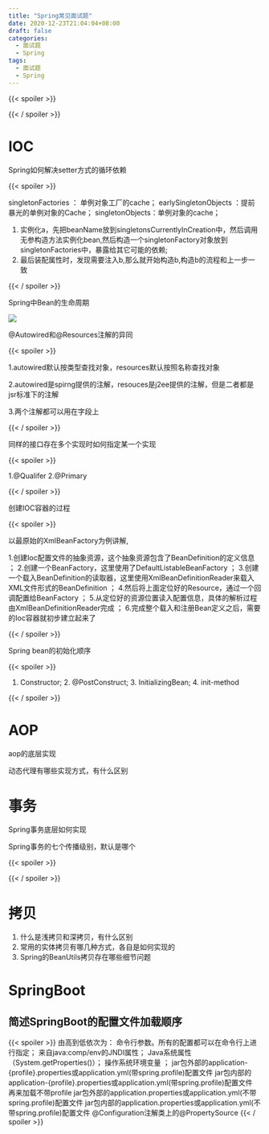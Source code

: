 ```yaml
---
title: "Spring常见面试题"
date: 2020-12-23T21:04:04+08:00
draft: false
categories:
  - 面试题
  - Spring
tags:
  - 面试题
  - Spring
---
```




{{< spoiler >}} 



{{< / spoiler >}}



# IOC

Spring如何解决setter方式的循环依赖

{{< spoiler >}} 

singletonFactories ： 单例对象工厂的cache；
earlySingletonObjects ：提前暴光的单例对象的Cache；
singletonObjects：单例对象的cache；

1. 实例化a，先把beanName放到singletonsCurrentlyInCreation中，然后调用无参构造方法实例化bean,然后构造一个singletonFactory对象放到singletonFactories中，暴露给其它可能的依赖;
2. 最后装配属性时，发现需要注入b,那么就开始构造b,构造b的流程和上一步一致

{{< / spoiler >}}

Spring中Bean的生命周期

![](https://gitee.com/1162492411/pic/raw/master/Spring-Bean.png)

@Autowired和@Resources注解的异同



{{< spoiler >}} 

1.autowired默认按类型查找对象，resources默认按照名称查找对象

2.autowired是spirng提供的注解，resouces是j2ee提供的注解，但是二者都是jsr标准下的注解

3.两个注解都可以用在字段上

{{< / spoiler >}}



同样的接口存在多个实现时如何指定某一个实现



{{< spoiler >}} 

1.@Qualifer 2.@Primary

{{< / spoiler >}}



创建IOC容器的过程

{{< spoiler >}} 

以最原始的XmlBeanFactory为例讲解,

1.创建Ioc配置文件的抽象资源，这个抽象资源包含了BeanDefinition的定义信息 ；  2.创建一个BeanFactory，这里使用了DefaultListableBeanFactory   ； 3.创建一个载入BeanDefinition的读取器，这里使用XmlBeanDefinitionReader来载入XML文件形式的BeanDefinition  ；  4.然后将上面定位好的Resource，通过一个回调配置给BeanFactory  ；  5.从定位好的资源位置读入配置信息，具体的解析过程由XmlBeanDefinitionReader完成 ；   6.完成整个载入和注册Bean定义之后，需要的Ioc容器就初步建立起来了

{{< / spoiler >}}



Spring bean的初始化顺序

{{< spoiler >}} 

1. Constructor; 2. @PostConstruct; 3. InitializingBean; 4. init-method

{{< / spoiler >}}



# AOP

aop的底层实现

动态代理有哪些实现方式，有什么区别



# 事务

Spring事务底层如何实现

Spring事务的七个传播级别，默认是哪个

{{< spoiler >}} 



{{< / spoiler >}}

# 拷贝

1. 什么是浅拷贝和深拷贝，有什么区别
2. 常用的实体拷贝有哪几种方式，各自是如何实现的
3. Spring的BeanUtils拷贝存在哪些细节问题

# SpringBoot
## 简述SpringBoot的配置文件加载顺序
{{< spoiler >}} 
由高到低依次为：
命令行参数。所有的配置都可以在命令行上进行指定；
来自java:comp/env的JNDI属性；
Java系统属性（System.getProperties()）；
操作系统环境变量 ；
jar包外部的application-{profile}.properties或application.yml(带spring.profile)配置文件
jar包内部的application-{profile}.properties或application.yml(带spring.profile)配置文件 再来加载不带profile
jar包外部的application.properties或application.yml(不带spring.profile)配置文件
jar包内部的application.properties或application.yml(不带spring.profile)配置文件
@Configuration注解类上的@PropertySource
{{< / spoiler >}}






